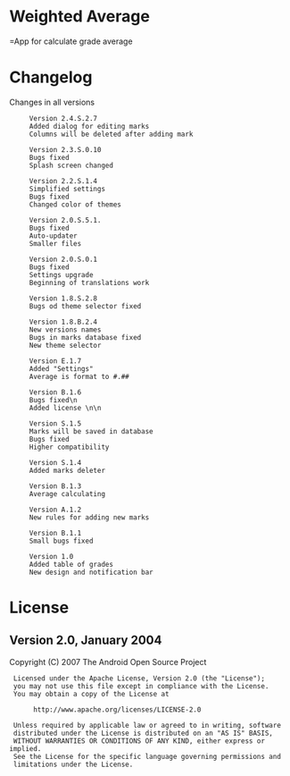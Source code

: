 # Weighted Average
=App for calculate grade average

# Changelog
Changes in all versions

         Version 2.4.S.2.7
         Added dialog for editing marks
         Columns will be deleted after adding mark
         
         Version 2.3.S.0.10
         Bugs fixed
         Splash screen changed

         Version 2.2.S.1.4
         Simplified settings
         Bugs fixed
         Changed color of themes
         
         Version 2.0.S.5.1.
         Bugs fixed
         Auto-updater
         Smaller files

         Version 2.0.S.0.1
         Bugs fixed
         Settings upgrade
         Beginning of translations work

         Version 1.8.S.2.8
         Bugs od theme selector fixed
         
         Version 1.8.B.2.4
         New versions names
         Bugs in marks database fixed
         New theme selector

         Version E.1.7
         Added "Settings"
         Average is format to #.##

         Version B.1.6
         Bugs fixed\n
         Added license \n\n

         Version S.1.5
         Marks will be saved in database
         Bugs fixed
         Higher compatibility

         Version S.1.4
         Added marks deleter

         Version B.1.3
         Average calculating

         Version A.1.2
         New rules for adding new marks

         Version B.1.1
         Small bugs fixed

         Version 1.0
         Added table of grades
         New design and notification bar


# License
## Version 2.0, January 2004
Copyright (C) 2007 The Android Open Source Project

     Licensed under the Apache License, Version 2.0 (the "License");
     you may not use this file except in compliance with the License.
     You may obtain a copy of the License at

          http://www.apache.org/licenses/LICENSE-2.0

     Unless required by applicable law or agreed to in writing, software
     distributed under the License is distributed on an "AS IS" BASIS,
     WITHOUT WARRANTIES OR CONDITIONS OF ANY KIND, either express or implied.
     See the License for the specific language governing permissions and
     limitations under the License.
